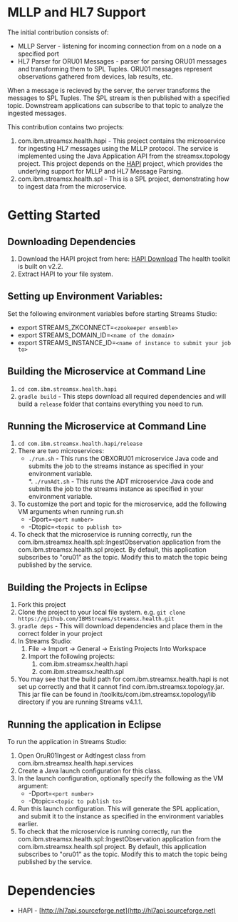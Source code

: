 # MLLP and HL7 Support

The initial contribution consists of:

* MLLP Server - listening for incoming connection from on a node on a specified port
* HL7 Parser for ORU01 Messages - parser for parsing ORU01 messages and transforming them to SPL Tuples.  ORU01 messages represent observations gathered from devices, lab results, etc.

When a message is recieved by the server, the server transforms the messages to SPL Tuples.  The SPL stream is then published with a specified topic.  Downstream applications can subscribe to that topic to analyze the ingested messages.

This contribution contains two projects:

1.  com.ibm.streamsx.health.hapi - This project contains the microservice for ingesting HL7 messages using the MLLP protocol.  The service is implemented using the Java Application API from the streamsx.topology project.  This project depends on the [HAPI](http://hl7api.sourceforge.net) project, which provides the underlying support for MLLP and HL7 Message Parsing.
2.  com.ibm.streamsx.health.spl - This is a SPL project, demonstrating how to ingest data from the microservice.

# Getting Started

## Downloading Dependencies

1.  Download the HAPI project from here:  [HAPI Download](https://sourceforge.net/projects/hl7api/files/hl7api/)  The health toolkit is built on v2.2.
2.  Extract HAPI to your file system.

## Setting up Environment Variables:

Set the following environment variables before starting Streams Studio:

* export STREAMS_ZKCONNECT=`<zookeeper ensemble>`
* export STREAMS_DOMAIN_ID=`<name of the domain>`
* export STREAMS_INSTANCE_ID=`<name of instance to submit your job to>`

## Building the Microservice at Command Line

1.  `cd com.ibm.streamsx.health.hapi`
1.  `gradle build` - This steps download all required dependencies and will build a `release` folder that contains everything you need to run.

## Running the Microservice at Command Line

1.  `cd com.ibm.streamsx.health.hapi/release`
1.  There are two microservices:
    * `./run.sh` - This runs the OBXORU01 microservice Java code and submits the job to the streams instance as specified in your environment variable.  
    *.  `./runAdt.sh` - This runs the ADT microservice Java code and submits the job to the streams instance as specified in your environment variable.
1.  To customize the port and topic for the microservice, add the following VM arguments when running run.sh
    * -Dport=`<port number>`
    * -Dtopic=`<topic to publish to>`
1.  To check that the microservice is running correctly, run the com.ibm.streamsx.health.spl::IngestObservation application from the com.ibm.streamsx.health.spl project.  By default, this application subscribes to "oru01" as the topic.  Modify this to match the topic being published by the service.


## Building the Projects in Eclipse

1.  Fork this project
2.  Clone the project to your local file system.  e.g.  `git clone https://github.com/IBMStreams/streamsx.health.git`
3.  `gradle deps` - This will download dependencies and place them in the correct folder in your project
4.  In Streams Studio:
    1. File -> Import -> General -> Existing Projects Into Workspace
    2. Import the following projects:
        1.  com.ibm.streamsx.health.hapi
        2.  com.ibm.streamsx.health.spl
5.  You may see that the build path for com.ibm.streamsx.health.hapi is not set up correctly and that it cannot find com.ibm.streamsx.topology.jar.  This jar file can be found in <Streams Install>/toolkits/com.ibm.streamsx.topology/lib directory if you are running Streams v4.1.1.

## Running the application in Eclipse

To run the application in Streams Studio:

1.  Open OruR01Ingest or AdtIngest class from com.ibm.streamsx.health.hapi.services
2.  Create a Java launch configuration for this class.  
3.  In the launch configuration, optionally specify the following as the VM argument:
    * -Dport=`<port number>`
    * -Dtopic=`<topic to publish to>`
4.  Run this launch configuration.  This will generate the SPL application, and submit it to the instance as specified in the environment variables earlier.
5.  To check that the microservice is running correctly, run the com.ibm.streamsx.health.spl::IngestObservation application from the com.ibm.streamsx.health.spl project.  By default, this application subscribes to "oru01" as the topic.  Modify this to match the topic being published by the service.

# Dependencies

* HAPI - [http://hl7api.sourceforge.net](http://hl7api.sourceforge.net)
